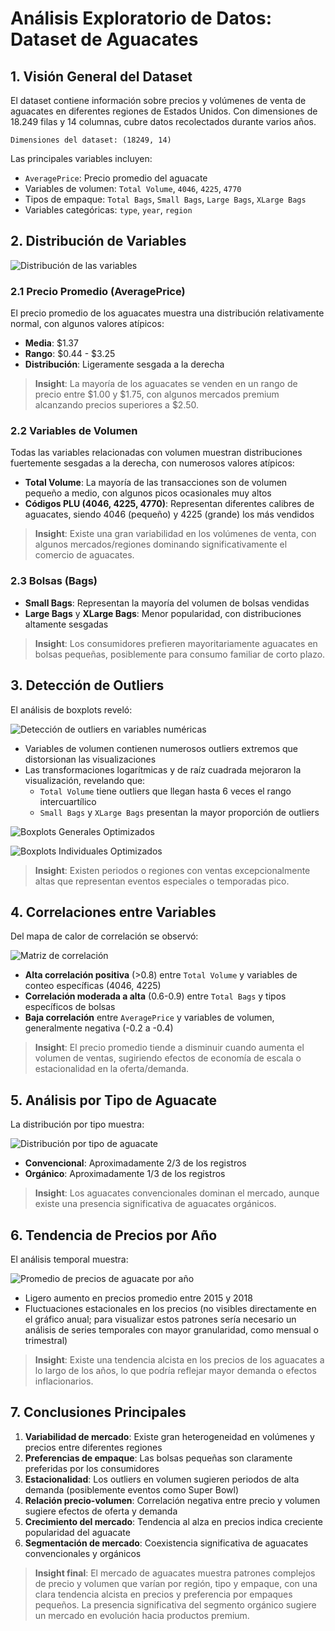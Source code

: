 # Análisis Exploratorio de Datos: Dataset de Aguacates

## 1. Visión General del Dataset

El dataset contiene información sobre precios y volúmenes de venta de aguacates en diferentes regiones de Estados Unidos. Con dimensiones de 18.249 filas y 14 columnas, cubre datos recolectados durante varios años.

```
Dimensiones del dataset: (18249, 14)
```

Las principales variables incluyen:
- `AveragePrice`: Precio promedio del aguacate
- Variables de volumen: `Total Volume`, `4046`, `4225`, `4770`
- Tipos de empaque: `Total Bags`, `Small Bags`, `Large Bags`, `XLarge Bags`
- Variables categóricas: `type`, `year`, `region`

## 2. Distribución de Variables

![Distribución de las variables](../results/plots/distribucionVariables.png)

### 2.1 Precio Promedio (AveragePrice)

El precio promedio de los aguacates muestra una distribución relativamente normal, con algunos valores atípicos:
- **Media**: $1.37
- **Rango**: $0.44 - $3.25
- **Distribución**: Ligeramente sesgada a la derecha

> **Insight**: La mayoría de los aguacates se venden en un rango de precio entre $1.00 y $1.75, con algunos mercados premium alcanzando precios superiores a $2.50.

### 2.2 Variables de Volumen

Todas las variables relacionadas con volumen muestran distribuciones fuertemente sesgadas a la derecha, con numerosos valores atípicos:

- **Total Volume**: La mayoría de las transacciones son de volumen pequeño a medio, con algunos picos ocasionales muy altos
- **Códigos PLU (4046, 4225, 4770)**: Representan diferentes calibres de aguacates, siendo 4046 (pequeño) y 4225 (grande) los más vendidos

> **Insight**: Existe una gran variabilidad en los volúmenes de venta, con algunos mercados/regiones dominando significativamente el comercio de aguacates.

### 2.3 Bolsas (Bags)

- **Small Bags**: Representan la mayoría del volumen de bolsas vendidas
- **Large Bags** y **XLarge Bags**: Menor popularidad, con distribuciones altamente sesgadas

> **Insight**: Los consumidores prefieren mayoritariamente aguacates en bolsas pequeñas, posiblemente para consumo familiar de corto plazo.

## 3. Detección de Outliers

El análisis de boxplots reveló:

![Detección de outliers en variables numéricas](../results/plots/deteccionOutliers.png)

- Variables de volumen contienen numerosos outliers extremos que distorsionan las visualizaciones
- Las transformaciones logarítmicas y de raíz cuadrada mejoraron la visualización, revelando que:
  - `Total Volume` tiene outliers que llegan hasta 6 veces el rango intercuartílico
  - `Small Bags` y `XLarge Bags` presentan la mayor proporción de outliers

![Boxplots Generales Optimizados](../results/plots/boxplot.png)

![Boxplots Individuales Optimizados](../results/plots/deteccionOutliersIndividuales.png)

> **Insight**: Existen periodos o regiones con ventas excepcionalmente altas que representan eventos especiales o temporadas pico.

## 4. Correlaciones entre Variables

Del mapa de calor de correlación se observó:

![Matriz de correlación](../results/plots/heatmap.png)

- **Alta correlación positiva** (>0.8) entre `Total Volume` y variables de conteo específicas (4046, 4225)
- **Correlación moderada a alta** (0.6-0.9) entre `Total Bags` y tipos específicos de bolsas
- **Baja correlación** entre `AveragePrice` y variables de volumen, generalmente negativa (-0.2 a -0.4)

> **Insight**: El precio promedio tiende a disminuir cuando aumenta el volumen de ventas, sugiriendo efectos de economía de escala o estacionalidad en la oferta/demanda.

## 5. Análisis por Tipo de Aguacate

La distribución por tipo muestra:

![Distribución por tipo de aguacate](../results/plots/distribucionAvocado.png)

- **Convencional**: Aproximadamente 2/3 de los registros
- **Orgánico**: Aproximadamente 1/3 de los registros

> **Insight**: Los aguacates convencionales dominan el mercado, aunque existe una presencia significativa de aguacates orgánicos.

## 6. Tendencia de Precios por Año

El análisis temporal muestra:

![Promedio de precios de aguacate por año](../results/plots/promedioPrecios.png)

- Ligero aumento en precios promedio entre 2015 y 2018
- Fluctuaciones estacionales en los precios (no visibles directamente en el gráfico anual; para visualizar estos patrones sería necesario un análisis de series temporales con mayor granularidad, como mensual o trimestral)

> **Insight**: Existe una tendencia alcista en los precios de los aguacates a lo largo de los años, lo que podría reflejar mayor demanda o efectos inflacionarios.

## 7. Conclusiones Principales

1. **Variabilidad de mercado**: Existe gran heterogeneidad en volúmenes y precios entre diferentes regiones
2. **Preferencias de empaque**: Las bolsas pequeñas son claramente preferidas por los consumidores
3. **Estacionalidad**: Los outliers en volumen sugieren periodos de alta demanda (posiblemente eventos como Super Bowl)
4. **Relación precio-volumen**: Correlación negativa entre precio y volumen sugiere efectos de oferta y demanda
5. **Crecimiento del mercado**: Tendencia al alza en precios indica creciente popularidad del aguacate
6. **Segmentación de mercado**: Coexistencia significativa de aguacates convencionales y orgánicos

> **Insight final**: El mercado de aguacates muestra patrones complejos de precio y volumen que varían por región, tipo y empaque, con una clara tendencia alcista en precios y preferencia por empaques pequeños. La presencia significativa del segmento orgánico sugiere un mercado en evolución hacia productos premium.